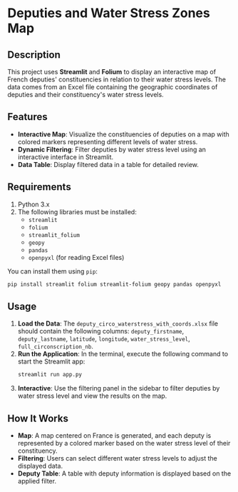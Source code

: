 # Deputies and Water Stress Zones Map

## Description

This project uses **Streamlit** and **Folium** to display an interactive map of French deputies' constituencies in relation to their water stress levels. The data comes from an Excel file containing the geographic coordinates of deputies and their constituency's water stress levels.

## Features

- **Interactive Map**: Visualize the constituencies of deputies on a map with colored markers representing different levels of water stress.
- **Dynamic Filtering**: Filter deputies by water stress level using an interactive interface in Streamlit.
- **Data Table**: Display filtered data in a table for detailed review.

## Requirements

1. Python 3.x
2. The following libraries must be installed:
    - `streamlit`
    - `folium`
    - `streamlit_folium`
    - `geopy`
    - `pandas`
    - `openpyxl` (for reading Excel files)

You can install them using `pip`:
```bash
pip install streamlit folium streamlit-folium geopy pandas openpyxl
```

## Usage

1. **Load the Data**: The `deputy_circo_waterstress_with_coords.xlsx` file should contain the following columns: `deputy_firstname`, `deputy_lastname`, `latitude`, `longitude`, `water_stress_level`, `full_circonscription_nb`.
2. **Run the Application**: In the terminal, execute the following command to start the Streamlit app:
    ```bash
    streamlit run app.py
    ```
3. **Interactive**: Use the filtering panel in the sidebar to filter deputies by water stress level and view the results on the map.

## How It Works

- **Map**: A map centered on France is generated, and each deputy is represented by a colored marker based on the water stress level of their constituency.
- **Filtering**: Users can select different water stress levels to adjust the displayed data.
- **Deputy Table**: A table with deputy information is displayed based on the applied filter.